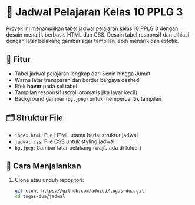 # 📅 Jadwal Pelajaran Kelas 10 PPLG 3

Proyek ini menampilkan tabel jadwal pelajaran kelas 10 PPLG 3 dengan desain menarik berbasis HTML dan CSS. Desain tabel responsif dan dihiasi dengan latar belakang gambar agar tampilan lebih menarik dan estetik.

## 🔧 Fitur

- Tabel jadwal pelajaran lengkap dari Senin hingga Jumat
- Warna latar transparan dan border bergaya dashed
- Efek **hover** pada sel tabel
- Tampilan responsif (scroll otomatis jika layar kecil)
- Background gambar (`bg.jpeg`) untuk mempercantik tampilan

## 🗂️ Struktur File

- `index.html`: File HTML utama berisi struktur jadwal
- `jadwal.css`: File CSS untuk styling jadwal
- `bg.jpeg`: Gambar latar belakang (wajib ada di folder)

## 🚀 Cara Menjalankan

1. Clone atau unduh repositori:
   ```bash
   git clone https://github.com/adnidd/tugas-dua.git
   cd tugas-dua/jadwal

